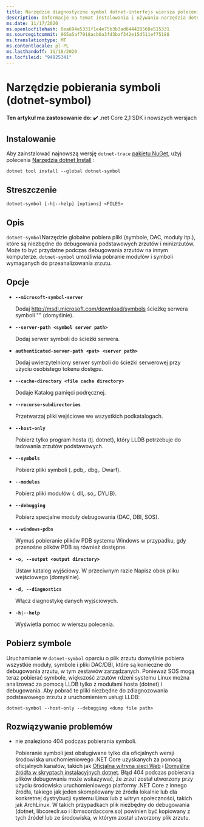 ```yaml
---
title: Narzędzie diagnostyczne symbol dotnet-interfejs wiersza polecenia platformy .NET
description: Informacje na temat instalowania i używania narzędzia dotnet-symbol interfejsu wiersza polecenia do pobierania plików wymaganych do debugowania zrzutów .NET i minizrzutów.
ms.date: 11/17/2020
ms.openlocfilehash: 8ea694e5331f1e4e75b3b3ad644428568e515331
ms.sourcegitcommit: 965a5af7918acb0a3fd3baf342e15d511ef75188
ms.translationtype: MT
ms.contentlocale: pl-PL
ms.lasthandoff: 11/18/2020
ms.locfileid: "94825341"
---
```

# <a name="symbol-downloader-dotnet-symbol"></a>Narzędzie pobierania symboli (dotnet-symbol)

**Ten artykuł ma zastosowanie do:** ✔️ .net Core 2,1 SDK i nowszych wersjach

## <a name="install"></a>Instalowanie

Aby zainstalować najnowszą wersję `dotnet-trace` [pakietu NuGet](https://www.nuget.org/packages/dotnet-trace), użyj polecenia [Narzędzia dotnet Install](../tools/dotnet-tool-install.md) :

```dotnetcli
dotnet tool install --global dotnet-symbol
```

## <a name="synopsis"></a>Streszczenie

```console
dotnet-symbol [-h|--help] [options] <FILES>
```

## <a name="description"></a>Opis

`dotnet-symbol`Narzędzie globalne pobiera pliki (symbole, DAC, moduły itp.), które są niezbędne do debugowania podstawowych zrzutów i minizrzutów. Może to być przydatne podczas debugowania zrzutów na innym komputerze. `dotnet-symbol` umożliwia pobranie modułów i symboli wymaganych do przeanalizowania zrzutu.

## <a name="options"></a>Opcje

- **`--microsoft-symbol-server`**

  Dodaj http://msdl.microsoft.com/download/symbols ścieżkę serwera symboli "" (domyślnie).

- **`--server-path <symbol server path>`**

  Dodaj serwer symboli do ścieżki serwera.

- **`authenticated-server-path <pat> <server path>`**

  Dodaj uwierzytelniony serwer symboli do ścieżki serwerowej przy użyciu osobistego tokenu dostępu.

- **`--cache-directory <file cache directory>`**

  Dodaje Katalog pamięci podręcznej.

- **`--recurse-subdirectories`**

  Przetwarzaj pliki wejściowe we wszystkich podkatalogach.

- **`--host-only`**

  Pobierz tylko program hosta (tj. dotnet), który LLDB potrzebuje do ładowania zrzutów podstawowych.

- **`--symbols`**

  Pobierz pliki symboli (. pdb,. dbg,. Dwarf).

- **`--modules`**

  Pobierz pliki modułów (. dll,. so,. DYLIB).

- **`--debugging`**

  Pobierz specjalne moduły debugowania (DAC, DBI, SOS).

- **`--windows-pdbs`**

  Wymuś pobieranie plików PDB systemu Windows w przypadku, gdy przenośne plików PDB są również dostępne.

- **`-o, --output <output directory>`**

  Ustaw katalog wyjściowy. W przeciwnym razie Napisz obok pliku wejściowego (domyślnie).

- **`-d, --diagnostics`**

  Włącz diagnostykę danych wyjściowych.

- **`-h|--help`**

  Wyświetla pomoc w wierszu polecenia.

## <a name="download-symbols"></a>Pobierz symbole

Uruchamianie w `dotnet-symbol` oparciu o plik zrzutu domyślnie pobiera wszystkie moduły, symbole i pliki DAC/DBI, które są konieczne do debugowania zrzutu, w tym zestawów zarządzanych. Ponieważ SOS mogą teraz pobierać symbole, większość zrzutów rdzeni systemu Linux można analizować za pomocą LLDB tylko z modułami hosta (dotnet) i debugowania. Aby pobrać te pliki niezbędne do zdiagnozowania podstawowego zrzutu z uruchomieniem usługi LLDB:

```console
dotnet-symbol --host-only --debugging <dump file path>
```

## <a name="troubleshoot"></a>Rozwiązywanie problemów

- nie znaleziono 404 podczas pobierania symboli.

   Pobieranie symboli jest obsługiwane tylko dla oficjalnych wersji środowiska uruchomieniowego .NET Core uzyskanych za pomocą oficjalnych kanałów, takich jak [Oficjalna witryna sieci Web](https://dotnet.microsoft.com/download/dotnet-core) i [Domyślne źródła w skryptach instalacyjnych dotnet](../tools/dotnet-install-script.md). Błąd 404 podczas pobierania plików debugowania może wskazywać, że zrzut został utworzony przy użyciu środowiska uruchomieniowego platformy .NET Core z innego źródła, takiego jak jeden skompilowany ze źródła lokalnie lub dla konkretnej dystrybucji systemu Linux lub z witryn społeczności, takich jak ArchLinux. W takich przypadkach plik niezbędny do debugowania (dotnet, libcoreclr.so i libmscordaccore.so) powinien być kopiowany z tych źródeł lub ze środowiska, w którym został utworzony plik zrzutu.
